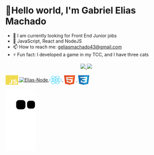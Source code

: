 <h1>🌹Hello world, I'm Gabriel Elias Machado</h1>


- 🔭 I am currently looking for Front End Junior jobs
- 🌱 JavaScript, React and NodeJS
- 📫 How to reach me: geliasmachado43@gmail.com
- ⚡ Fun fact: I developed a game in my TCC, and I have three cats

<div align="center">
  <a href="https://github.com/Elias-exe">
  <img height="180em" src="https://github-readme-stats.vercel.app/api?username=Elias-exe&show_icons=true&theme=gotham&include_all_commits=true&count_private=true"/>
  <img height="180em" src="https://github-readme-stats.vercel.app/api/top-langs/?username=Elias-exe&layout=compact&langs_count=7&theme=gotham"/>
</div>

  <div style="display: inline_block"><br>
  <img align="center" alt="Elias-Js" height="30" width="40" src="https://raw.githubusercontent.com/devicons/devicon/master/icons/javascript/javascript-plain.svg">
  <img align="center" alt="Elias-Node" height="30" width="40" src="https://cdn.jsdelivr.net/gh/devicons/devicon/icons/nodejs/nodejs-original.svg" />
  <img align="center" alt="Elias-React" height="30" width="40" src="https://raw.githubusercontent.com/devicons/devicon/master/icons/react/react-original.svg">
  <img align="center" alt="Elias-HTML" height="30" width="40" src="https://raw.githubusercontent.com/devicons/devicon/master/icons/html5/html5-original.svg">
  <img align="center" alt="Elias-CSS" height="30" width="40" src="https://raw.githubusercontent.com/devicons/devicon/master/icons/css3/css3-original.svg">
</div>
  
  ![Snake animation](https://github.com/Elias-exe/Elias-exe/blob/output/github-contribution-grid-snake.svg)

